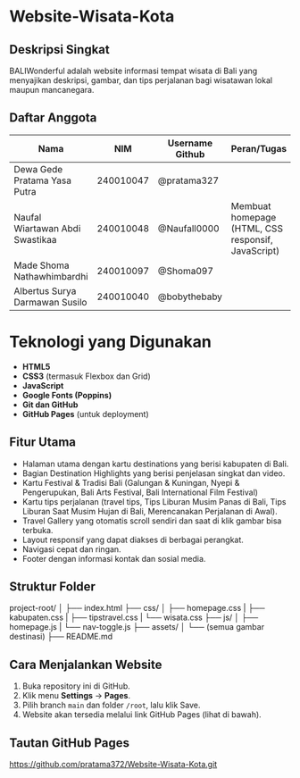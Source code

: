 # Website-Wisata-Kota

## Deskripsi Singkat
BALIWonderful adalah website informasi tempat wisata di Bali yang menyajikan deskripsi, gambar, dan tips perjalanan bagi wisatawan lokal maupun mancanegara.

## Daftar Anggota
| Nama                            | NIM        | Username Github    |  Peran/Tugas                                        |
|---------------------------------|------------|--------------------|-----------------------------------------------------|
| Dewa Gede Pratama Yasa Putra    | 240010047  | @pratama327        | 
| Naufal Wiartawan Abdi Swastikaa | 240010048  | @Naufall0000       |  Membuat homepage (HTML, CSS responsif, JavaScript) |
| Made Shoma Nathawhimbardhi      | 240010097  | @Shoma097          |                                                     
| Albertus Surya Darmawan Susilo  | 240010040  | @bobythebaby       |

# Teknologi yang Digunakan
- **HTML5**
- **CSS3** (termasuk Flexbox dan Grid)
- **JavaScript**
- **Google Fonts (Poppins)**
- **Git dan GitHub**
- **GitHub Pages** (untuk deployment)

## Fitur Utama
- Halaman utama dengan kartu destinations yang berisi kabupaten di Bali.
- Bagian Destination Highlights yang berisi penjelasan singkat dan video.
- Kartu Festival & Tradisi Bali (Galungan & Kuningan, Nyepi & Pengerupukan, Bali Arts Festival, Bali International Film Festival)
- Kartu tips perjalanan (travel tips, Tips Liburan Musim Panas di Bali, Tips Liburan Saat Musim Hujan di Bali, Merencanakan Perjalanan di Awal).
- Travel Gallery yang otomatis scroll sendiri dan saat di klik gambar bisa terbuka.
- Layout responsif yang dapat diakses di berbagai perangkat.
- Navigasi cepat dan ringan.
- Footer dengan informasi kontak dan sosial media.

## Struktur Folder
project-root/
│
├── index.html
├── css/
│   ├── homepage.css
|   ├── kabupaten.css
|   ├── tipstravel.css
|   └── wisata.css
├── js/
│   ├── homepage.js
|   └── nav-toggle.js
├── assets/
│ └── (semua gambar destinasi)
├── README.md

## Cara Menjalankan Website
1. Buka repository ini di GitHub.
2. Klik menu **Settings** → **Pages**.
3. Pilih branch `main` dan folder `/root`, lalu klik Save.
4. Website akan tersedia melalui link GitHub Pages (lihat di bawah).

## Tautan GitHub Pages
https://github.com/pratama372/Website-Wisata-Kota.git
